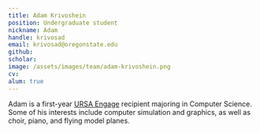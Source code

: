```yaml
---
title: Adam Krivoshein
position: Undergraduate student
nickname: Adam
handle: krivosad
email: krivosad@oregonstate.edu
github:
scholar:
image: /assets/images/team/adam-krivoshein.png
cv:
alum: true
---
```


Adam is a first-year [URSA Engage] recipient majoring in Computer Science. Some of his interests include computer simulation and graphics, as well as choir, piano, and flying model planes.


[Quarter 6, Linh Trung Ward, Thu Duc District, Ho Chi Minh City]: http://oregonstate.edu/
[Room A108, Block A, University of Information Technology, VNU-HCM]: http://mime.oregonstate.edu
[URSA Engage]: http://undergraduate.oregonstate.edu/research/funding-opportunities/ursa-engage
